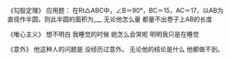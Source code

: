 
《勾股定理》
应用题：
在Rt△ABC中，∠B＝90°，BC＝15，AC＝17，以AB为直径作半圆，则此半圆的面积为___
无论他怎么量
都量不出卷子上AB的长度


《唯心主义》
想不明白
我睡觉的时候
她怎么会哭呢
明明我只是在睡觉


《意外》
他这种人的问题是
没经历过意外。
无论他的结论是什么
他都做不到。